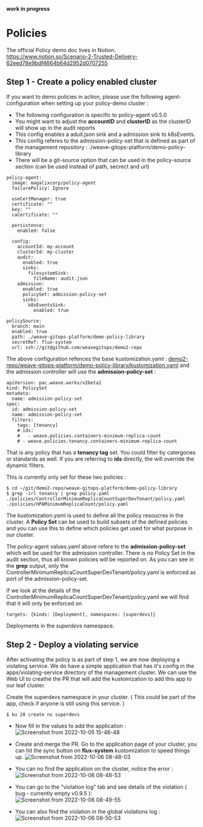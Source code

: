 **work in progress**

# Policies
The official Policy demo doc lives in Notion. 
https://www.notion.so/Scenario-2-Trusted-Delivery-62eed78e9bdf4664b64d2952d0707255


## Step 1 - Create a policy enabled cluster

If you want to demo policies in action, please use the following agent-configuration when setting up your policy-demo cluster :
- The following configuration is specific to policy-agent v0.5.0
- You might want to adjust the **accountID** and **clusterID** as the clusterID will show up in the audit reports
- This config enables a aduit.json sink and a admission sink to k8sEvents.
- This config referes to the admission-policy-set that is defined as part of the management repository : ./weave-gitops-platform/demo-policy-library
- There will be a git-source option that can be used in the policy-source section (can be used instead of path, secrect and url)
```
policy-agent:
  image: magalixcorp/policy-agent
  failurePolicy: Ignore

  useCertManager: true
  certificate: ""
  key: ""
  caCertificate: ""

  persistence:
    enabled: false

  config:
    accountId: my-account
    clusterId: my-cluster
    audit:
      enabled: true
      sinks:
        filesystemSink:
          fileName: audit.json
    admission:
      enabled: true
      policySet: admission-policy-set
      sinks:
        k8sEventsSink:
          enabled: true

policySource:
  branch: main
  enabled: true
  path: ./weave-gitops-platform/demo-policy-library
  secretRef: flux-system
  url: ssh://git@github.com/weavegitops/demo2-repo
```

The above configuration refences the base kustomization.yaml : 
[demo2-repo/weave-gitops-platform/demo-policy-library/kustomization.yaml](https://github.com/weavegitops/demo2-repo/blob/main/weave-gitops-platform/demo-policy-library/kustomization.yaml)
and the admission controller will use the **admission-policy-set** :
```
apiVersion: pac.weave.works/v2beta1
kind: PolicySet
metadata:
  name: admission-policy-set
spec:
  id: admission-policy-set
  name: admission-policy-set
  filters:
    tags: [tenancy]
    # ids:
    #   - weave.policies.containers-minimum-replica-count
    # - weave.policies.tenancy.containers-minimum-replica-count
```
That is any policy that has a **tenancy tag** set. You could filter by catergories or standards as well. If you are referring to **ids** directly, the will override the dynamic filters.

This is currently only set for these two policies : 
```
$ cd ~/git/demo2-repo/weave-gitops-platform/demo-policy-library
$ grep -irl tenancy | grep policy.yaml
./policies/ControllerMinimumReplicaCountSuperDevTenant/policy.yaml
./policies/HPAMinimumReplicaCount/policy.yaml
```

The kustomization.yaml is used to define all the policy resoucres in the cluster. A **Policy Set** can be used to build subsets of the defined policies and you can use this to define which policies get used for what purpose in our cluster.

The policy-agent values.yaml above refere to the **admission-policy-set** which will be used for the admission controller. There is no Policy Set in the audit section, thus all known policies will be reported on. As you can see in the **grep** output, only the  ControllerMinimumReplicaCountSuperDevTenant/policy.yaml is enforced as port of the admission-policy-set.

If we look at the details of the ControllerMinimumReplicaCountSuperDevTenant/policy.yaml we will find that it will only be enforced on 
```
targets: {kinds: [Deployment], namespaces: [superdevs]}
```
Deployments in the *superdevs* namespace.

## Step 2 - Deploy a violating service

After activating the policy is as part of step 1, we are now deploying a violating service. We do have a simple application that has it's config in the apps/violating-service directory of the management cluster. We can use the Web UI to creathe the PR that will add the kustomization to add this app to our leaf cluster.

Create the superdevs namespace in your cluster. ( This could be part of the app, check if anyone is still using this service. ) 
```
$ ku 28 create ns superdevs
```

* Now fill in the values to add the application : 
![Screenshot from 2022-10-05 15-46-48](https://user-images.githubusercontent.com/2788194/194076375-520730c0-6971-446b-8490-bd870a10d26d.png)

* Create and merge the PR.
Go to the application page of your cluster, you can hit the sync button on **flux-system** kustomization to speed things up.
![Screenshot from 2022-10-06 08-48-03](https://user-images.githubusercontent.com/2788194/194233863-efeaa58d-6c44-40e3-9500-347b0e967f3d.png)

* You can no find the application on the cluster, notice the error : 
![Screenshot from 2022-10-06 08-48-53](https://user-images.githubusercontent.com/2788194/194233808-f8cd77da-ff59-4a27-a1b6-357d40c8cb84.png)

* You can go to the "violation log" tab and see details of the violation ( bug - currently empty v0.9.5 ):
![Screenshot from 2022-10-06 08-49-55](https://user-images.githubusercontent.com/2788194/194233743-fe0c78e4-d4bb-4278-822a-3026635841a2.png)

* You can also find the violation in the global violations log : 
![Screenshot from 2022-10-06 08-50-53](https://user-images.githubusercontent.com/2788194/194233719-d63591ee-8ccd-4ccc-b7d3-1c1980b7e800.png)





